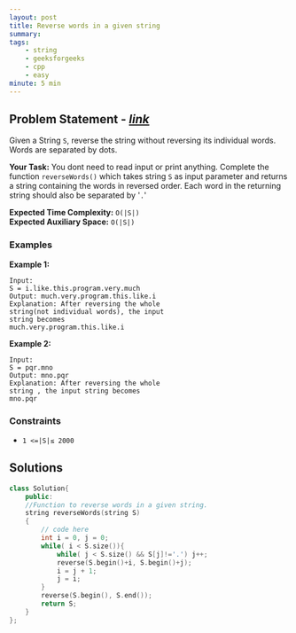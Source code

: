 ```yaml
---
layout: post
title: Reverse words in a given string 
summary:
tags:
    - string
    - geeksforgeeks
    - cpp
    - easy
minute: 5 min
---
```


## Problem Statement - [*link*](https://practice.geeksforgeeks.org/problems/reverse-words-in-a-given-string5459/0/?track=DSASP-Strings&batchId=154#)  

Given a String `S`, reverse the string without reversing its individual words. Words are separated by dots.

**Your Task:** 
You dont need to read input or print anything. Complete the function `reverseWords()` which takes string `S` as input parameter and returns a string containing the words in reversed order. Each word in the returning string should also be separated by '`.`' 


**Expected Time Complexity:** `O(|S|)`  
**Expected Auxiliary Space:** `O(|S|)`

### Examples

**Example 1:**   
```
Input:
S = i.like.this.program.very.much
Output: much.very.program.this.like.i
Explanation: After reversing the whole
string(not individual words), the input
string becomes
much.very.program.this.like.i
```

**Example 2:**   
```
Input:
S = pqr.mno
Output: mno.pqr
Explanation: After reversing the whole
string , the input string becomes
mno.pqr
```

### Constraints

+ `1 <=|S|≤ 2000`

## Solutions

```cpp
class Solution{
    public:
    //Function to reverse words in a given string.
    string reverseWords(string S) 
    { 
        // code here 
        int i = 0, j = 0;
        while( i < S.size()){
            while( j < S.size() && S[j]!='.') j++;
            reverse(S.begin()+i, S.begin()+j);
            i = j + 1;
            j = i;
        }
        reverse(S.begin(), S.end());
        return S;
    } 
};
```

